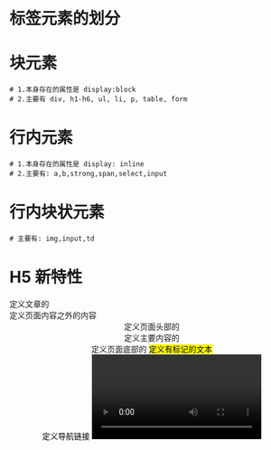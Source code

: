 # 标签元素的划分

# 块元素
    # 1.本身存在的属性是 display:block
    # 2.主要有 div, h1-h6, ul, li, p, table, form

# 行内元素
    # 1.本身存在的属性是 display: inline
    # 2.主要有: a,b,strong,span,select,input

# 行内块状元素
    # 主要有: img,input,td


# H5 新特性

<article>  定义文章的
<aside>    定义页面内容之外的内容
<header>   定义页面头部的
<main>     定义主要内容的
<footer>   定义页面底部的
<mark>     定义有标记的文本
<nav>      定义导航链接
<video>    定义视频
<canvas>   绘制图形的
<section>

